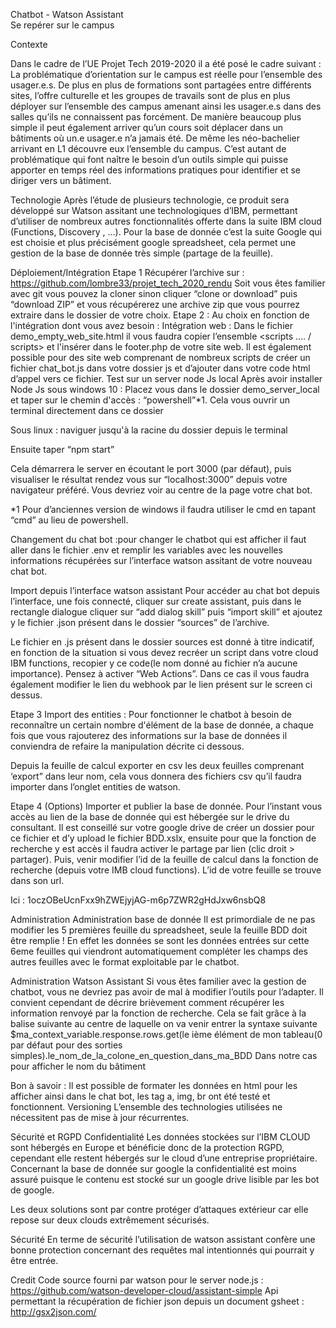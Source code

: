 Chatbot - 
Watson Assistant  
Se repérer sur le campus 




Contexte 

Dans le cadre de l’UE Projet Tech 2019-2020 il a été posé le cadre suivant : La problématique d’orientation sur le campus est réelle pour l’ensemble des usager.e.s. De plus en plus de formations sont partagées entre différents sites, l’offre culturelle et les groupes de travails sont de plus en plus déployer sur l’ensemble des campus amenant ainsi les usager.e.s dans des salles qu’ils ne connaissent pas forcément. 
De manière beaucoup plus simple il peut également arriver qu’un cours soit déplacer dans un bâtiments où un.e usager.e n’a jamais été. De même  les néo-bachelier arrivant en L1 découvre eux l’ensemble du campus. 
C’est autant de problématique qui font naître le besoin d’un outils simple qui puisse apporter en temps réel des informations pratiques pour identifier et se diriger vers un bâtiment. 


Technologie
Après l’étude de plusieurs technologie, ce produit sera développé sur Watson assitant une technologiques d’IBM, permettant d’utiliser de nombreux autres fonctionnalités offerte dans la suite IBM cloud (Functions, Discovery , …). Pour la base de donnée c’est la suite Google qui est choisie et plus précisément google spreadsheet, cela permet une gestion de la base de donnée très simple (partage de la feuille).  


Déploiement/Intégration 
Etape 1 
Récupérer l’archive sur : https://github.com/lombre33/projet_tech_2020_rendu
Soit vous êtes familier avec git vous pouvez la cloner sinon cliquer “clone or download” puis “download ZIP” et vous récupérerez une archive zip que vous pourrez extraire dans le dossier de votre choix.
Etape 2 : 
Au choix en fonction de l'intégration dont vous avez besoin : 
Intégration web : 
Dans le fichier demo_empty_web_site.html il vous faudra copier l’ensemble <scripts …. / scripts> et l'insérer dans le footer.php de votre site web. Il est également possible pour des site web comprenant de nombreux scripts de créer un fichier chat_bot.js dans votre dossier js et d’ajouter dans votre code html d’appel vers ce fichier. 
Test sur un server node Js local 
Après avoir installer Node Js 
sous windows 10 : Placez vous dans le dossier demo_server_local et taper sur le chemin d'accès : “powershell”*1. Cela vous ouvrir un terminal directement dans ce dossier

Sous linux  : naviguer jusqu'à la racine du dossier depuis le terminal 


Ensuite taper “npm start” 

Cela démarrera le server en écoutant le port 3000 (par défaut), puis visualiser le résultat rendez vous sur “localhost:3000” depuis votre navigateur préféré. 
Vous devriez voir au centre de la page votre chat bot. 


*1 Pour d’anciennes version de windows il faudra utiliser le cmd en tapant “cmd” au lieu de powershell. 

Changement du chat bot :pour changer le chatbot qui est afficher il faut aller dans le fichier .env et remplir les variables avec les nouvelles informations récupérées sur l’interface watson assitant de votre nouveau chat bot. 

Import depuis l’interface watson assistant 
Pour accéder au chat bot depuis l’interface, une fois connecté, cliquer sur create assistant, puis dans le rectangle dialogue cliquer sur “add dialog skill” puis “import skill” et ajoutez y le fichier .json présent dans le dossier “sources” de l’archive. 



Le fichier en .js présent dans le dossier sources est donné à titre indicatif, en fonction de la situation si vous devez recréer un script dans votre cloud IBM functions, recopier y ce code(le nom donné au fichier n’a aucune importance). Pensez à activer “Web Actions”. 
Dans ce cas il vous faudra également modifier le lien du webhook par le lien présent sur le screen ci dessus. 



Etape 3 
Import des entities  : Pour fonctionner le chatbot à besoin de reconnaître un certain nombre d'élément de la base de donnée, a chaque fois que vous rajouterez des informations sur la base de données il conviendra de refaire la manipulation décrite ci dessous.

Depuis la feuille de calcul exporter en csv les deux feuilles comprenant ‘export” dans leur nom, cela vous donnera des fichiers csv qu’il faudra importer dans l’onglet entities de watson.  




Etape 4 (Options) 
Importer et publier la base de donnée.
 Pour l’instant vous accès au lien de la base de donnée qui est hébergée sur le drive du consultant. Il est conseillé sur votre google drive de créer un dossier pour ce fichier et d’y upload le fichier BDD.xslx, ensuite pour que la fonction de recherche y est accès il faudra activer le partage par lien (clic droit > partager). Puis, venir modifier l’id de la feuille de calcul dans la fonction de recherche (depuis votre IMB cloud functions). L’id de votre feuille se trouve dans son url.

Ici : 1oczOBeUcnFxx9hZWEjyjAG-m6p7ZWR2gHdJxw6nsbQ8

Administration
Administration base de donnée 
Il est primordiale de ne pas modifier les 5 premières feuille du spreadsheet, seule la feuille BDD doit être remplie ! En effet les données se sont les données entrées sur cette 6eme feuilles qui  viendront automatiquement compléter les champs des autres feuilles avec le format exploitable par le chatbot. 

Administration Watson Assistant 
Si vous êtes familier avec la gestion de chatbot, vous ne devriez pas avoir de mal à modifier l’outils pour l’adapter. Il convient cependant de décrire brièvement comment récupérer les information renvoyé par la fonction de recherche.
Cela se fait grâce à la balise suivante <? ? > au centre de laquelle on va venir entrer la syntaxe suivante $ma_context_variable.response.rows.get(le ième élément de mon tableau(0 par défaut pour des sorties simples).le_nom_de_la_colone_en_question_dans_ma_BDD
Dans notre cas pour afficher le nom du bâtiment <?$webhook_result_1.response.rows.get(0).batiment?>

Bon à savoir : 
Il est possible de formater les données en html pour les afficher ainsi dans le chat bot, les tag a, img, br ont été testé et fonctionnent. 
Versioning 
L’ensemble des technologies utilisées ne nécessitent pas de mise à jour récurrentes. 

Sécurité et RGPD 
Confidentialité 
Les données stockées sur l’IBM CLOUD sont hébergés en Europe et bénéficie donc de la protection RGPD, cependant elle restent hébergés sur le cloud d’une entreprise propriétaire. 
Concernant la base de donnée sur google la confidentialité est moins assuré puisque le contenu est stocké sur un google drive lisible par les bot de google. 

Les deux solutions sont par contre protéger d’attaques extérieur car elle repose sur deux clouds extrêmement sécurisés. 

Sécurité 
En terme de sécurité l’utilisation de watson assistant confère une bonne protection concernant des requêtes mal intentionnés qui pourrait y être entrée. 

Credit 
Code source fourni par watson pour le server node.js : https://github.com/watson-developer-cloud/assistant-simple
Api permettant la récupération de fichier json depuis un document gsheet : http://gsx2json.com/


